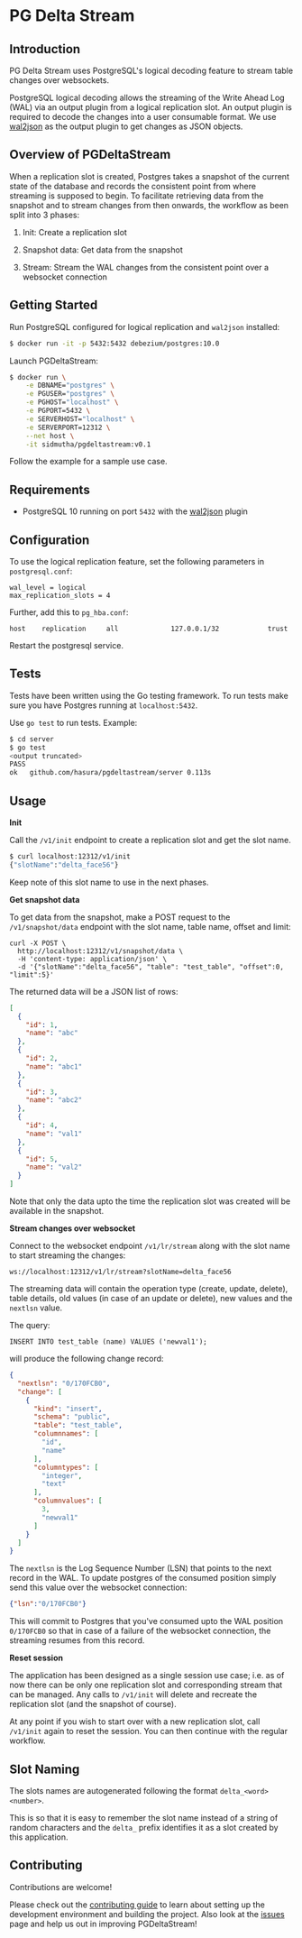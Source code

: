 PG Delta Stream
===============
Introduction
------------
PG Delta Stream uses PostgreSQL's logical decoding feature to stream table changes over websockets. 

PostgreSQL logical decoding allows the streaming of the Write Ahead Log (WAL) via an output plugin from a logical replication slot. An output plugin is required to decode the changes into a user consumable format. We use [wal2json](https://github.com/eulerto/wal2json) as the output plugin to get changes as JSON objects.

Overview of PGDeltaStream
-------------------------
When a replication slot is created, Postgres takes a snapshot of the current state of the database and records the consistent point from where streaming is supposed to begin. To facilitate retrieving data from the snapshot and to stream changes from then onwards, the workflow as been split into 3 phases:

1. Init: Create a replication slot

2. Snapshot data: Get data from the snapshot

3. Stream: Stream the WAL changes from the consistent point over a websocket connection

Getting Started
---------------
Run PostgreSQL configured for logical replication and `wal2json` installed:

```bash
$ docker run -it -p 5432:5432 debezium/postgres:10.0
```

Launch PGDeltaStream:
```bash
$ docker run \
    -e DBNAME="postgres" \
    -e PGUSER="postgres" \
    -e PGHOST="localhost" \
    -e PGPORT=5432 \
    -e SERVERHOST="localhost" \
    -e SERVERPORT=12312 \
    --net host \
    -it sidmutha/pgdeltastream:v0.1
```

Follow the example for a sample use case.

Requirements
------------
- PostgreSQL 10 running on port `5432` with the [wal2json](https://github.com/eulerto/wal2json) plugin

Configuration
-------------
To use the logical replication feature, set the following parameters in `postgresql.conf`:

```
wal_level = logical
max_replication_slots = 4
```

Further, add this to `pg_hba.conf`:

```
host    replication     all             127.0.0.1/32            trust
```

Restart the postgresql service.

Tests
-----
Tests have been written using the Go testing framework. To run tests make sure you have Postgres running at `localhost:5432`.

Use `go test` to run tests. Example:

```bash
$ cd server
$ go test
<output truncated>
PASS
ok   github.com/hasura/pgdeltastream/server 0.113s
```

Usage
-----

**Init**

Call the `/v1/init` endpoint to create a replication slot and get the slot name. 

```bash
$ curl localhost:12312/v1/init 
{"slotName":"delta_face56"}
```

Keep note of this slot name to use in the next phases.

**Get snapshot data**

To get data from the snapshot, make a POST request to the `/v1/snapshot/data` endpoint with the slot name, table name, offset and limit:
```
curl -X POST \
  http://localhost:12312/v1/snapshot/data \
  -H 'content-type: application/json' \
  -d '{"slotName":"delta_face56", "table": "test_table", "offset":0, "limit":5}'
```

The returned data will be a JSON list of rows:

```json
[
  {
    "id": 1,
    "name": "abc"
  },
  {
    "id": 2,
    "name": "abc1"
  },
  {
    "id": 3,
    "name": "abc2"
  },
  {
    "id": 4,
    "name": "val1"
  },
  {
    "id": 5,
    "name": "val2"
  }
]
```

Note that only the data upto the time the replication slot was created will be available in the snapshot. 



**Stream changes over websocket**

Connect to the websocket endpoint `/v1/lr/stream` along with the slot name to start streaming the changes:

```
ws://localhost:12312/v1/lr/stream?slotName=delta_face56
```

The streaming data will contain the operation type (create, update, delete), table details, old values (in case of an update or delete), new values and the `nextlsn` value. 

The query:

```
INSERT INTO test_table (name) VALUES ('newval1');
```
will produce the following change record:
```json
{
  "nextlsn": "0/170FCB0",
  "change": [
    {
      "kind": "insert",
      "schema": "public",
      "table": "test_table",
      "columnnames": [
        "id",
        "name"
      ],
      "columntypes": [
        "integer",
        "text"
      ],
      "columnvalues": [
        3,
        "newval1"
      ]
    }
  ]
}
```

The `nextlsn` is the Log Sequence Number (LSN) that points to the next record in the WAL. To update postgres of the consumed position simply send this value over the websocket connection:

```json
{"lsn":"0/170FCB0"}
```

This will commit to Postgres that you've consumed upto the WAL position `0/170FCB0` so that in case of a failure of the websocket connection, the streaming resumes from this record.

**Reset session**

The application has been designed as a single session use case; i.e. as of now there can be only one replication slot and corresponding stream that can be managed. Any calls to `/v1/init` will delete and recreate the replication slot (and the snapshot of course).

At any point if you wish to start over with a new replication slot, call `/v1/init` again to reset the session. You can then continue with the regular workflow.

Slot Naming
-----------
The slots names are autogenerated following the format `delta_<word><number>`. 

This is so that it is easy to remember the slot name instead of a string of random characters and the `delta_` prefix identifies it as a slot created by this application.

Contributing
------------
Contributions are welcome! 

Please check out the [contributing guide](CONTRIBUTING.md) to learn about setting up the development environment and building the project. Also look at the [issues](https://github.com/hasura/pgdeltastream/issues) page and help us out in improving PGDeltaStream!